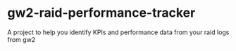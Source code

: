 # gw2-raid-performance-tracker
A project to help you identify KPIs and performance data from your raid logs from gw2
